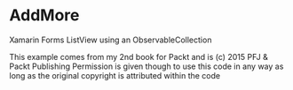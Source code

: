 # AddMore
Xamarin Forms ListView using an ObservableCollection

This example comes from my 2nd book for Packt and is (c) 2015 PFJ & Packt Publishing
Permission is given though to use this code in any way as long as the original copyright is attributed within the code

